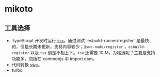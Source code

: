 # mikoto

## 工具选择

- TypeScript 开发时运行 [`tsx`]('https://github.com/esbuild-kit/tsx')。通过测试 `esbuild-runner/register` 是最快的，但是长期未更新，支持内容较少；`@swc-node/register` ，`esbuild-register` 以及 `tsx` 倒是不相上下。`tsx` 还需要 10 M，为啥选呢？主要是支持功能多，包括在 commonjs 中 import esm。
- 代码转换 [swc](https://swc.rs/docs/getting-started)。
- turbo
